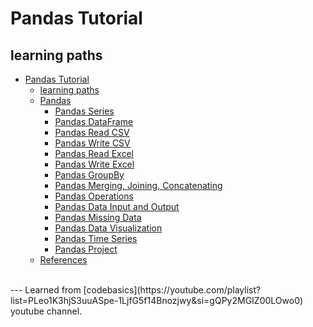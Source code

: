 # Pandas Tutorial

## learning paths
- [Pandas Tutorial](#pandas-tutorial)
  - [learning paths](#learning-paths)
  - [Pandas](#pandas)
    - [Pandas Series](#pandas-series)
    - [Pandas DataFrame](#pandas-dataframe)
    - [Pandas Read CSV](#pandas-read-csv)
    - [Pandas Write CSV](#pandas-write-csv)
    - [Pandas Read Excel](#pandas-read-excel)
    - [Pandas Write Excel](#pandas-write-excel)
    - [Pandas GroupBy](#pandas-groupby)
    - [Pandas Merging, Joining, Concatenating](#pandas-merging-joining-concatenating)
    - [Pandas Operations](#pandas-operations)
    - [Pandas Data Input and Output](#pandas-data-input-and-output)
    - [Pandas Missing Data](#pandas-missing-data)
    - [Pandas Data Visualization](#pandas-data-visualization)
    - [Pandas Time Series](#pandas-time-series)
    - [Pandas Project](#pandas-project)
  - [References](#references)
<br>
---
Learned from [codebasics](https://youtube.com/playlist?list=PLeo1K3hjS3uuASpe-1LjfG5f14Bnozjwy&si=gQPy2MGIZ00LOwo0) youtube channel.